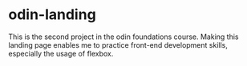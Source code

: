 # odin-landing
This is the second project in the odin foundations course. Making this landing page enables me to practice front-end development skills, especially the usage of flexbox.
